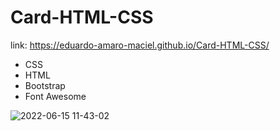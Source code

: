 # Card-HTML-CSS

link: https://eduardo-amaro-maciel.github.io/Card-HTML-CSS/

- CSS
- HTML
- Bootstrap
- Font Awesome

![2022-06-15 11-43-02](https://user-images.githubusercontent.com/73178068/173859249-0e799467-f639-48f6-8050-242b6254b450.gif)

